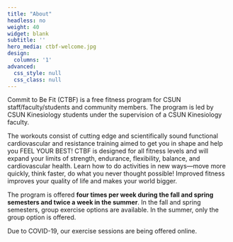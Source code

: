 ```yaml
---
title: "About"
headless: no
weight: 40
widget: blank
subtitle: ''
hero_media: ctbf-welcome.jpg
design:
  columns: '1'
advanced:
  css_style: null
  css_class: null
---
```


Commit to Be Fit (CTBF) is a free fitness program for CSUN staff/faculty/students and community members. The program is led by CSUN Kinesiology students under the supervision of a CSUN Kinesiology faculty.

The workouts consist of cutting edge and scientifically sound functional cardiovascular and resistance training aimed to get you in shape and help you FEEL YOUR BEST! CTBF is designed for all fitness levels and will expand your limits of strength, endurance, flexibility, balance, and cardiovascular health. Learn how to do activities in new ways—move more quickly, think faster, do what you never thought possible! Improved fitness improves your quality of life and makes your world bigger.

The program is offered **four times per week during the fall and spring semesters and twice a week in the summer**. In the fall and spring semesters, group exercise options are available. In the summer, only the group option is offered.

Due to COVID-19, our exercise sessions are being offered online.